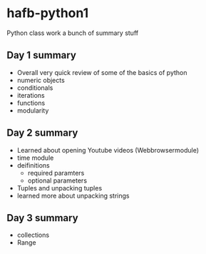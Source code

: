 # hafb-python1
Python class work
a bunch of summary stuff

## Day 1 summary
- Overall very quick review of some of the basics of python
- numeric objects
- conditionals
- iterations
- functions
- modularity


## Day 2 summary
- Learned about opening Youtube videos (Webbrowsermodule)
- time module
- deifinitions
    - required paramters
    - optional parameters
- Tuples and unpacking tuples
- learned more about unpacking strings

## Day 3 summary
- collections
- Range

